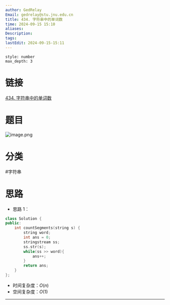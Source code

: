 ```yaml
---
author: GedRelay
Email: gedrelay@stu.jnu.edu.cn
title: 434. 字符串中的单词数
time: 2024-09-15 15:10
aliases: 
Description: 
tags: 
lastEdit: 2024-09-15-15:11
---
```


```toc
style: number
max_depth: 3
```

# 链接
[434. 字符串中的单词数](https://leetcode.cn/problems/number-of-segments-in-a-string/) 

# 题目
![image.png](https://ged-pic-bed.oss-cn-guangzhou.aliyuncs.com/img/202409151510344.png)


# 分类
#字符串 

# 思路
- 思路 1：


```cpp
class Solution {
public:
    int countSegments(string s) {
        string word;
        int ans = 0;
        stringstream ss;
        ss.str(s);
        while(ss >> word){
            ans++;
        }
        return ans;
    }
};
```


- 时间复杂度：${O\left( n \right)  }$ 
- 空间复杂度：${O\left( 1 \right)  }$ 


---

